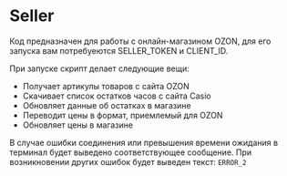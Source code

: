 # Seller

Код предназначен для работы с онлайн-магазином OZON, для его запуска вам потребуеются SELLER_TOKEN и CLIENT_ID.

При запуске скрипт делает следующие вещи:
- Получает артикулы товаров с сайта OZON
- Скачивает список остатков часов с сайта Casio
- Обновляет данные об остатках в магазине
- Переводит цены в формат, приемлемый для OZON
- Обновляет цены в магазине

В случае ошибки соединения или превышения времени ожидания в терминал будет выведено соответствующее сообщение.
При возникновении других ошибок будет выведен текст: `ERROR_2`
